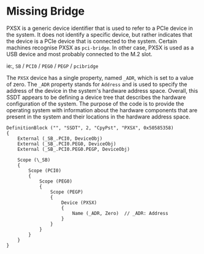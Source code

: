 # Missing Bridge

PXSX is a generic device identifier that is used to refer to a PCIe device in the system. It does not identify a specific device, but rather indicates that the device is a PCIe device that is connected to the system. Certain machines recognise PXSX as `pci-bridge`. In other case, PXSX is used as a USB device and most probably connected to the M.2 slot. 

ie:, `SB` / `PCI0` / `PEG0` / `PEGP` / `pcibridge`

The `PXSX` device has a single property, named `_ADR`, which is set to a value of zero. The `_ADR` property stands for `Address` and is used to specify the address of the device in the system's hardware address space. Overall, this SSDT appears to be defining a device tree that describes the hardware configuration of the system. The purpose of the code is to provide the operating system with information about the hardware components that are present in the system and their locations in the hardware address space.

```asl
DefinitionBlock ("", "SSDT", 2, "CpyPst", "PXSX", 0x50585358)
{
    External (_SB_.PCI0, DeviceObj)
    External (_SB_.PCI0.PEG0, DeviceObj)
    External (_SB_.PCI0.PEG0.PEGP, DeviceObj)

    Scope (\_SB)
    {
        Scope (PCI0)
        {
            Scope (PEG0)
            {
                Scope (PEGP)
                {
                    Device (PXSX)
                    {
                        Name (_ADR, Zero)  // _ADR: Address
                    }
                }
            }
        }
    }
}
```
